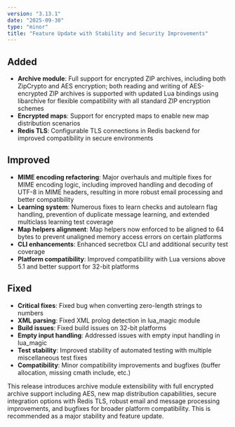 ```yaml
---
version: "3.13.1"
date: "2025-09-30"
type: "minor"
title: "Feature Update with Stability and Security Improvements"
---
```


## Added
- **Archive module**: Full support for encrypted ZIP archives, including both ZipCrypto and AES encryption; both reading and writing of AES-encrypted ZIP archives is supported with updated Lua bindings using libarchive for flexible compatibility with all standard ZIP encryption schemes
- **Encrypted maps**: Support for encrypted maps to enable new map distribution scenarios
- **Redis TLS**: Configurable TLS connections in Redis backend for improved compatibility in secure environments

## Improved
- **MIME encoding refactoring**: Major overhauls and multiple fixes for MIME encoding logic, including improved handling and decoding of UTF-8 in MIME headers, resulting in more robust email processing and better compatibility
- **Learning system**: Numerous fixes to learn checks and autolearn flag handling, prevention of duplicate message learning, and extended multiclass learning test coverage
- **Map helpers alignment**: Map helpers now enforced to be aligned to 64 bytes to prevent unaligned memory access errors on certain platforms
- **CLI enhancements**: Enhanced secretbox CLI and additional security test coverage
- **Platform compatibility**: Improved compatibility with Lua versions above 5.1 and better support for 32-bit platforms

## Fixed
- **Critical fixes**: Fixed bug when converting zero-length strings to numbers
- **XML parsing**: Fixed XML prolog detection in lua_magic module
- **Build issues**: Fixed build issues on 32-bit platforms
- **Empty input handling**: Addressed issues with empty input handling in lua_magic
- **Test stability**: Improved stability of automated testing with multiple miscellaneous test fixes
- **Compatibility**: Minor compatibility improvements and bugfixes (buffer allocation, missing cmath include, etc.)

This release introduces archive module extensibility with full encrypted archive support including AES, new map distribution capabilities, secure integration options with Redis TLS, robust email and message processing improvements, and bugfixes for broader platform compatibility. This is recommended as a major stability and feature update.
